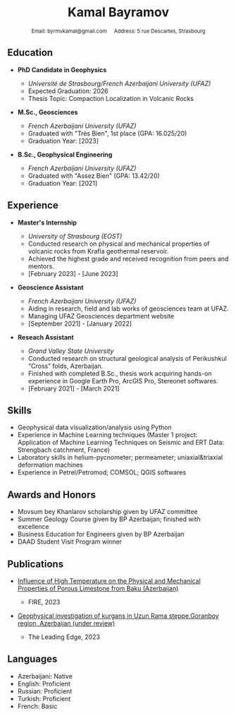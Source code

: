 <div align="center">
  <h1>Kamal Bayramov</h1>
  <span style="font-size: smaller;">
    Email: byrmvkamal@gmail.com &nbsp;&nbsp;&nbsp;
    Address: 5 rue Descartes, Strasbourg
  </span>
</div>

## Education
- **PhD Candidate in Geophysics**
  - *Université de Strasbourg/French Azerbaijani University (UFAZ)*
  - Expected Graduation: 2026
  - Thesis Topic: Compaction Localization in Volcanic Rocks

- **M.Sc., Geosciences**
  - *French Azerbaijani University (UFAZ)*
  - Graduated with "Très Bien", 1st place (GPA: 16.025/20)
  - Graduation Year: [2023]
    
- **B.Sc., Geophysical Engineering**
  - *French Azerbaijani University (UFAZ)*
  - Graduated with "Assez Bien" (GPA: 13.42/20)
  - Graduation Year: [2021]

## Experience
- **Master's Internship**
  - *University of Strasbourg (EOST)*
  - Conducted research on physical and mechanical properties of volcanic rocks from Krafla geothermal reservoir.
  - Achieved the highest grade and received recognition from peers and mentors.
  - [February 2023] - [June 2023]
    
- **Geoscience Assistant**
  - *French Azerbaijani University (UFAZ)*
  - Aiding in research, field and lab works of geosciences team at UFAZ.
  - Managing UFAZ Geosciences department website
  - [September 2021] - [January 2022]
    
- **Reseach Assistant**
  - *Grand Valley State University*
  - Conducted research on structural geological analysis of Perikushkul “Cross” folds, Azerbaijan.
  - Finished with completed B.Sc., thesis work acquiring hands-on experience in Google Earth Pro, ArcGIS Pro, Stereonet softwares.
  - [February 2021] - [March 2021]

## Skills
- Geophysical data visualization/analysis using Python
- Experience in Machine Learning techniques (Master 1 project: Application of Machine Learning Techniques on Seismic and ERT Data: Strengbach catchment, France)
- Laboratory skills in helium-pycnometer; permeameter; uniaxial&triaxial deformation machines
- Experience in Petrel/Petromod; COMSOL; QGIS softwares

## Awards and Honors
- Movsum bey Khanlarov scholarship given by UFAZ committee
- Summer Geology Course given by BP Azerbaijan; finished with excellence
- Business Education for Engineers given by BP Azerbaijan
- DAAD Student Visit Program winner

## Publications
- [Influence of High Temperature on the Physical and Mechanical Properties of Porous Limestone from Baku (Azerbaijan)](372096980_Influence_of_High_Temperature_on_the_Physical_and_Mechanical_Properties_of_Porous_Limestone_from_Baku_Azerbaijan)
  - FIRE, 2023

- [Geophysical investigation of kurgans in Uzun Rama steppe,Goranboy region, Azerbaijan (under review)](https://meetingorganizer.copernicus.org/EGU23/EGU23-10838.html?pdf)
  - The Leading Edge, 2023

## Languages
- Azerbaijani: Native
- English: Proficient
- Russian: Proficient
- Turkish: Proficient
- French: Basic
